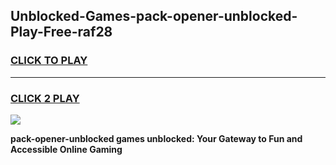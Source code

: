 
## Unblocked-Games-pack-opener-unblocked-Play-Free-raf28
<h3>
<a href="https://premium76.site?title=pack-opener-unblocked&ref=18A1">CLICK TO PLAY</a></h3>
<hr>

<h3>
<a href="https://premium76.site?title=pack-opener-unblocked&ref=18A1">CLICK 2 PLAY</a>
  
</h3>

<a href="https://premium76.site?title=pack-opener-unblocked&ref=18A1"><img src="https://clearcache.store/games.png"></a>


**pack-opener-unblocked games unblocked: Your Gateway to Fun and Accessible Online Gaming**
